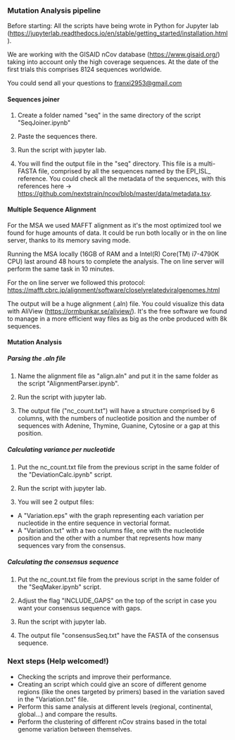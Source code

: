 ### Mutation Analysis pipeline

Before starting: All the scripts have being wrote in Python for Jupyter lab (https://jupyterlab.readthedocs.io/en/stable/getting_started/installation.html).

We are working with the GISAID nCov database (https://www.gisaid.org/) taking into account only the high coverage sequences. At the date of the first trials this comprises 8124 sequences worldwide.

You could send all your questions to franxi2953@gmail.com



#### Sequences joiner

1) Create a folder named "seq" in the same directory of the script "SeqJoiner.ipynb"

2) Paste the sequences there.

3) Run the script with jupyter lab.

4) You will find the output file in the "seq" directory. This file is a multi-FASTA file, comprised by all the sequences named by the EPI_ISL_ reference. You could check all the metadata of the sequences, with this references here -> https://github.com/nextstrain/ncov/blob/master/data/metadata.tsv.



#### Multiple Sequence Alignment

For the MSA we used MAFFT alignment as it's the most optimized tool we found for huge amounts of data. It could be run both locally or in the on line server, thanks to its memory saving mode.

Running the MSA locally (16GB of RAM and a Intel(R) Core(TM) i7-4790K CPU) last around 48 hours to complete the analysis. The on line server will perform the same task in 10 minutes. 

For the on line server we followed this protocol: https://mafft.cbrc.jp/alignment/software/closelyrelatedviralgenomes.html

The output will be a huge alignment (.aln) file. You could visualize this data with AliView (https://ormbunkar.se/aliview/). It's the free software we found to manage in a more efficient way files as big as the onbe produced with 8k sequences.



#### Mutation Analysis

##### Parsing the .aln file

1) Name the alignment file as "align.aln" and put it in the same folder as the script "AlignmentParser.ipynb".

2) Run the script with jupyter lab.

3) The output file ("nc_count.txt") will have a structure comprised by 6 columns, with the numbers of nucleotide position and the number of sequences with Adenine, Thymine, Guanine, Cytosine or a gap at this position.

##### Calculating variance per nucleotide

1) Put the nc_count.txt file from the previous script in the same folder of the "DeviationCalc.ipynb" script.

2) Run the script with jupyter lab.

3) You will see 2 output files:

- A "Variation.eps" with the graph representing each variation per nucleotide in the entire sequence in vectorial format.
- A "Variation.txt" with a two columns file, one with the nucleotide position and the other with a number that represents how many sequences vary from the consensus.

##### Calculating the consensus sequence

1) Put the nc_count.txt file from the previous script in the same folder of the "SeqMaker.ipynb" script.

2) Adjust the flag "INCLUDE_GAPS" on the top of the script in case you want your consensus sequence with gaps.

3) Run the script with jupyter lab.

4) The output file "consensusSeq.txt" have the FASTA of the consensus sequence.



### Next steps (Help welcomed!)

- Checking the scripts and improve their performance.
- Creating an script which could give an score of different genome regions (like the ones targeted by primers) based in the variation saved in the "Variation.txt" file.
- Perform this same analysis at different levels (regional, continental, global...) and compare the results.
- Perform the clustering of different nCov strains based in the total genome variation between themselves.
